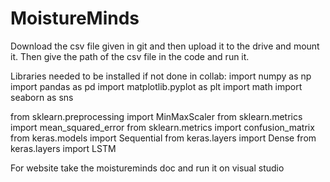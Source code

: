 # MoistureMinds
Download the csv file given in git and then upload it to the drive and mount it. Then give the path of the csv file in the code and run it.

Libraries needed to be installed if not done in collab:
import numpy as np
import pandas as pd
import matplotlib.pyplot as plt
import math
import seaborn as sns

from sklearn.preprocessing import MinMaxScaler
from sklearn.metrics import mean_squared_error
from sklearn.metrics import confusion_matrix
from keras.models import Sequential
from keras.layers import Dense
from keras.layers import LSTM

For website take the moistureminds doc and run it on visual studio
